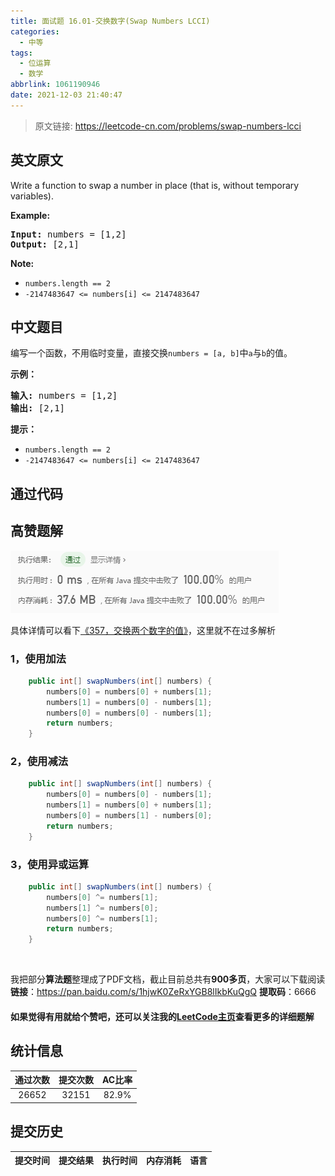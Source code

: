 ```yaml
---
title: 面试题 16.01-交换数字(Swap Numbers LCCI)
categories:
  - 中等
tags:
  - 位运算
  - 数学
abbrlink: 1061190946
date: 2021-12-03 21:40:47
---
```


> 原文链接: https://leetcode-cn.com/problems/swap-numbers-lcci


## 英文原文
<div><p>Write a function to swap a number in place (that is, without temporary variables).</p>

<p><strong>Example: </strong></p>

<pre>
<strong>Input:</strong> numbers = [1,2]
<strong>Output:</strong> [2,1]
</pre>

<p><strong>Note: </strong></p>

<ul>
	<li><code>numbers.length == 2</code></li>
	<li><code>-2147483647 &lt;= numbers[i] &lt;=&nbsp;2147483647</code></li>
</ul>
</div>

## 中文题目
<div><p>编写一个函数，不用临时变量，直接交换<code>numbers = [a, b]</code>中<code>a</code>与<code>b</code>的值。</p>

<p><strong>示例：</strong></p>

<pre>
<strong>输入:</strong> numbers = [1,2]
<strong>输出:</strong> [2,1]
</pre>

<p><strong>提示：</strong></p>

<ul>
	<li><code>numbers.length == 2</code></li>
	<li><code>-2147483647 <= numbers[i] <= 2147483647</code></li>
</ul>
</div>

## 通过代码
<RecoDemo>
</RecoDemo>


## 高赞题解
![image.png](../images/swap-numbers-lcci-0.png)


具体详情可以看下[《357，交换两个数字的值》](https://mp.weixin.qq.com/s/2Ll_LyG37qkoRn6A1EMRVQ)，这里就不在过多解析

### 1，使用加法
```java
    public int[] swapNumbers(int[] numbers) {
        numbers[0] = numbers[0] + numbers[1];
        numbers[1] = numbers[0] - numbers[1];
        numbers[0] = numbers[0] - numbers[1];
        return numbers;
    }
```
### 2，使用减法
```java
    public int[] swapNumbers(int[] numbers) {
        numbers[0] = numbers[0] - numbers[1];
        numbers[1] = numbers[0] + numbers[1];
        numbers[0] = numbers[1] - numbers[0];
        return numbers;
    }
```
### 3，使用异或运算
```java
    public int[] swapNumbers(int[] numbers) {
        numbers[0] ^= numbers[1];
        numbers[1] ^= numbers[0];
        numbers[0] ^= numbers[1];
        return numbers;
    }
```

<br>

我把部分**算法题**整理成了PDF文档，截止目前总共有**900多页**，大家可以下载阅读
**链接**：https://pan.baidu.com/s/1hjwK0ZeRxYGB8lIkbKuQgQ 
**提取码**：6666 

#### 如果觉得有用就给个赞吧，还可以关注我的[LeetCode主页](https://leetcode-cn.com/u/sdwwld/)查看更多的详细题解

## 统计信息
| 通过次数 | 提交次数 | AC比率 |
| :------: | :------: | :------: |
|    26652    |    32151    |   82.9%   |

## 提交历史
| 提交时间 | 提交结果 | 执行时间 |  内存消耗  | 语言 |
| :------: | :------: | :------: | :--------: | :--------: |
